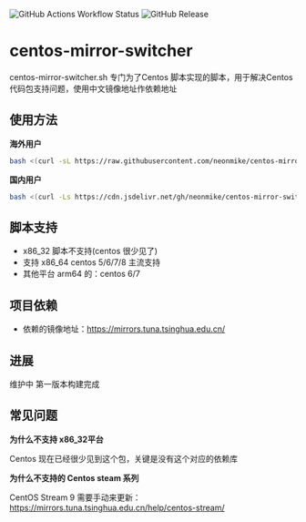 ![GitHub Actions Workflow Status](https://img.shields.io/github/actions/workflow/status/neonmike/centos-mirror-switcher/blank.yml)
![GitHub Release](https://img.shields.io/github/v/release/neonmike/centos-mirror-switcher)

# centos-mirror-switcher

centos-mirror-switcher.sh 专门为了Centos 脚本实现的脚本，用于解决Centos代码包支持问题，使用中文镜像地址作依赖地址

## 使用方法

**海外用户**

```bash
bash <(curl -sL https://raw.githubusercontent.com/neonmike/centos-mirror-switcher/main/centos-mirror-switcher.sh)

```
**国内用户**
```bash
bash <(curl -Ls https://cdn.jsdelivr.net/gh/neonmike/centos-mirror-switcher@main/centos-mirror-switcher.sh) 
```


## 脚本支持

- x86_32 脚本不支持(centos 很少见了)
- 支持 x86_64 centos 5/6/7/8 主流支持
- 其他平台 arm64 的：centos 6/7

## 项目依赖

- 依赖的镜像地址：https://mirrors.tuna.tsinghua.edu.cn/

## 进展

维护中
第一版本构建完成


## 常见问题

**为什么不支持 x86_32平台**

Centos 现在已经很少见到这个包，关键是没有这个对应的依赖库

**为什么不支持的 Centos steam 系列**

CentOS Stream 9 需要手动来更新：https://mirrors.tuna.tsinghua.edu.cn/help/centos-stream/
